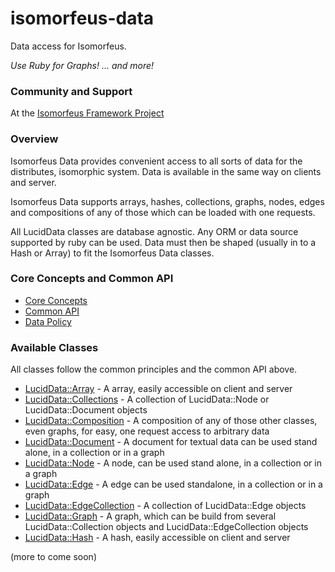 # isomorfeus-data

Data access for Isomorfeus.

*Use Ruby for Graphs! ... and more!*

### Community and Support
At the [Isomorfeus Framework Project](http://isomorfeus.com)

### Overview

Isomorfeus Data provides convenient access to all sorts of data for the distributes, isomorphic system.
Data is available in the same way on clients and server.

Isomorfeus Data supports arrays, hashes, collections, graphs, nodes, edges and compositions of any of those which can be loaded with one requests.

All LucidData classes are database agnostic. Any ORM or data source supported by ruby can be used.
Data must then be shaped (usually in to a Hash or Array) to fit the Isomorfeus Data classes.

### Core Concepts and Common API

- [Core Concepts](https://github.com/isomorfeus/isomorfeus-project/blob/master/ruby/isomorfeus-data/docs/concepts.md)
- [Common API](https://github.com/isomorfeus/isomorfeus-project/blob/master/ruby/isomorfeus-data/docs/common_api.md)
- [Data Policy](https://github.com/isomorfeus/isomorfeus-project/blob/master/ruby/isomorfeus-data/docs/data_policy.md)

### Available Classes

All classes follow the common principles and the common API above.

- [LucidData::Array](https://github.com/isomorfeus/isomorfeus-project/blob/master/ruby/isomorfeus-data/docs/data_array.md) - A array, easily accessible on client and server
- [LucidData::Collections](https://github.com/isomorfeus/isomorfeus-project/blob/master/ruby/isomorfeus-data/docs/data_collection.md) - A collection of LucidData::Node or LucidData::Document objects
- [LucidData::Composition](https://github.com/isomorfeus/isomorfeus-project/blob/master/ruby/isomorfeus-data/docs/data_composition.md) - A composition of any of those other classes, even graphs, for easy, one request access to arbitrary data
- [LucidData::Document](https://github.com/isomorfeus/isomorfeus-project/blob/master/ruby/isomorfeus-data/docs/data_document.md) - A document for textual data can be used stand alone, in a collection or in a graph
- [LucidData::Node](https://github.com/isomorfeus/isomorfeus-project/blob/master/ruby/isomorfeus-data/docs/data_node.md) - A node, can be used stand alone, in a collection or in a graph
- [LucidData::Edge](https://github.com/isomorfeus/isomorfeus-project/blob/master/ruby/isomorfeus-data/docs/data_edge.md) - A edge can be used standalone, in a collection or in a graph
- [LucidData::EdgeCollection](https://github.com/isomorfeus/isomorfeus-project/blob/master/ruby/isomorfeus-data/docs/data_edge_collection.md)  - A collection of LucidData::Edge objects
- [LucidData::Graph](https://github.com/isomorfeus/isomorfeus-project/blob/master/ruby/isomorfeus-data/docs/data_graph.md) - A graph, which can be build from several LucidData::Collection objects and LucidData::EdgeCollection objects
- [LucidData::Hash](https://github.com/isomorfeus/isomorfeus-project/blob/master/ruby/isomorfeus-data/docs/data_hash.md) - A hash, easily accessible on client and server

(more to come soon)
